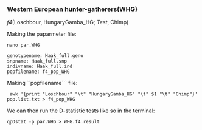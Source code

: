 ### Western European hunter-gatherers(WHG)


*f4*(Loschbour, HungaryGamba_HG; *Test*, Chimp)


Making the paparmeter file:
```
nano par.WHG

genotypename: Haak_full.geno 
snpname: Haak_full.snp
indivname: Haak_full.ind
popfilename: f4_pop_WHG
```
Making ``popfilename``` file:

```
 awk '{print "Loschbour" "\t" "HungaryGamba_HG" "\t" $1 "\t" "Chimp"}' pop.list.txt > f4_pop_WHG

```

We can then run the D-statistic tests like so in the terminal:

```
qpDstat -p par.WHG > WHG.f4.result
```
